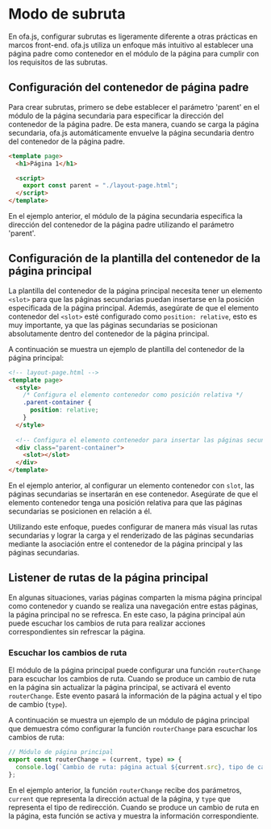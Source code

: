 # Modo de subruta

En ofa.js, configurar subrutas es ligeramente diferente a otras prácticas en marcos front-end. ofa.js utiliza un enfoque más intuitivo al establecer una página padre como contenedor en el módulo de la página para cumplir con los requisitos de las subrutas.

## Configuración del contenedor de página padre

Para crear subrutas, primero se debe establecer el parámetro 'parent' en el módulo de la página secundaria para especificar la dirección del contenedor de la página padre. De esta manera, cuando se carga la página secundaria, ofa.js automáticamente envuelve la página secundaria dentro del contenedor de la página padre.

```html
<template page>
  <h1>Página 1</h1>

  <script>
    export const parent = "./layout-page.html";
  </script>
</template>
```

En el ejemplo anterior, el módulo de la página secundaria especifica la dirección del contenedor de la página padre utilizando el parámetro 'parent'.

## Configuración de la plantilla del contenedor de la página principal

La plantilla del contenedor de la página principal necesita tener un elemento `<slot>` para que las páginas secundarias puedan insertarse en la posición especificada de la página principal. Además, asegúrate de que el elemento contenedor del `<slot>` esté configurado como `position: relative`, esto es muy importante, ya que las páginas secundarias se posicionan absolutamente dentro del contenedor de la página principal.

A continuación se muestra un ejemplo de plantilla del contenedor de la página principal:

```html
<!-- layout-page.html -->
<template page>
  <style>
    /* Configura el elemento contenedor como posición relativa */
    .parent-container {
      position: relative;
    }
  </style>
  
  <!-- Configura el elemento contenedor para insertar las páginas secundarias -->
  <div class="parent-container">
    <slot></slot>
  </div>
</template>
```

En el ejemplo anterior, al configurar un elemento contenedor con `slot`, las páginas secundarias se insertarán en ese contenedor. Asegúrate de que el elemento contenedor tenga una posición relativa para que las páginas secundarias se posicionen en relación a él.

Utilizando este enfoque, puedes configurar de manera más visual las rutas secundarias y lograr la carga y el renderizado de las páginas secundarias mediante la asociación entre el contenedor de la página principal y las páginas secundarias.

## Listener de rutas de la página principal

En algunas situaciones, varias páginas comparten la misma página principal como contenedor y cuando se realiza una navegación entre estas páginas, la página principal no se refresca. En este caso, la página principal aún puede escuchar los cambios de ruta para realizar acciones correspondientes sin refrescar la página.

### Escuchar los cambios de ruta

El módulo de la página principal puede configurar una función `routerChange` para escuchar los cambios de ruta. Cuando se produce un cambio de ruta en la página sin actualizar la página principal, se activará el evento `routerChange`. Este evento pasará la información de la página actual y el tipo de cambio (`type`).

A continuación se muestra un ejemplo de un módulo de página principal que demuestra cómo configurar la función `routerChange` para escuchar los cambios de ruta:

```javascript
// Módulo de página principal
export const routerChange = (current, type) => {
  console.log(`Cambio de ruta: página actual ${current.src}, tipo de cambio ${type}`);
};
```

En el ejemplo anterior, la función `routerChange` recibe dos parámetros, `current` que representa la dirección actual de la página, y `type` que representa el tipo de redirección. Cuando se produce un cambio de ruta en la página, esta función se activa y muestra la información correspondiente.

